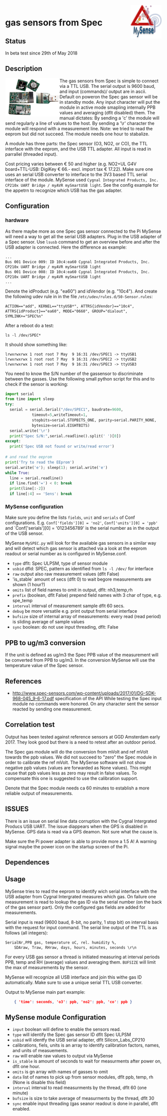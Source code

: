 <img src="images/MySense-logo.png" align=right width=100>

# gas sensors from Spec
## Status
In beta test since 29th of May 2018

## Description
The gas sensors from Spec
<img src="images/spec.png" align=left width=175>
is simple to connect via a TTL USB. The serial output is 9600 baud, and input (commands)/ output are in ascii. Default on poweron the Spec gas sensor will be in standby mode. Any input character will put the module in active mode smapling internally PPB values and averaging (dflt disabled) them. The manual dictates: By sending a 'c' the module will send regularly a line of values to the host. By sending a '\r' character the module will respond with a measurement line. 
Note: we tried to read the eeprom but did not succeed.
The module needs one hour to stabalize.

A module has three parts: the Spec sensor (O3, NO2, or CO), the TTL interface with the eeprom, and the USB TTL adapter. All input is read in parrallel (threaded input).

Cost pricing varies between € 50 and higher (e.g. NO2+UL G4V board+TTL-USB: DigiKey € 66.- excl. import tax € 17.22). Make sure one uses an serial USB converter to interface to the 3V3 based TTL serial interface of the module. MySense used `Cygnal Integrated Products, Inc. CP210x UART Bridge / myAVR mySmartUSB light`. See the config example for the appetrn to recognize which USB has the gas adapter.

## Configuration
### hardware
As there maybe more as one Spec gas sensor connected to the Pi MySense will need a way to get all the serial USB adapters. Plug in the USB adapter of a Spec sensor. Use `lsusb` command to get an overview before and after the USB adapter is connected. Here the difference as example:
```
...
Bus 001 Device 009: ID 10c4:ea60 Cygnal Integrated Products, Inc. CP210x UART Bridge / myAVR mySmartUSB light
Bus 001 Device 008: ID 10c4:ea60 Cygnal Integrated Products, Inc. CP210x UART Bridge / myAVR mySmartUSB light
...
```
Denote the idProduct (e.g. "ea60") and idVendor (e.g. "10c4"). And create the following udev rule in in the file `/etc/udev/rules.d/50-Sensor.rules`:
```
ACTION=="add", KERNEL=="ttyUSB*", ATTRS{idVendor}=="10c4", ATTRS{idProduct}=="ea60", MODE="0660", GROUP="dialout", SYMLINK+="SPEC%n"
```
After a reboot do a test:
```shell
ls -l /dev/SPEC*
```
It should show something like:
```
lrwxrwxrwx 1 root root 7 May  9 16:31 /dev/SPEC1 -> ttyUSB1
lrwxrwxrwx 1 root root 7 May  9 16:31 /dev/SPEC2 -> ttyUSB2
lrwxrwxrwx 1 root root 7 May  9 16:31 /dev/SPEC3 -> ttyUSB3
```

You need to know the S/N number of the gassensor to discriminate between the gasses.
Use the following small python script for this and to check if the sensor is working:
```python
import serial
from time import sleep
try:
  serial = serial.Serial("/dev/SPEC1", baudrate=9600,
            timeout=5,writeTimeout=1,
            stopbits=serial.STOPBITS_ONE, parity=serial.PARITY_NONE,
            bytesize=serial.EIGHTBITS)
  serial.write('\r')
  print("Spec S/N:",serial.readline().split(' ')[0])
except:
  print('Spec USB not found or write/read error')

# and read the eeprom
print('Try to read the EEprom')
serial.write('e'); sleep(1); serial.write('e')
while True:
  line = serial.readline()
  if line.find('=') < 0: break
  print(line[:-2])
  if line[:4] == 'Sens': break
```

### MySense configuration
Make sure you define the lists `fields`, `unit` and `serials` of Conf configurations.
E.g. `Conf['fields'][0] = 'no2'`, `Conf['units'][0] = 'ppb'` and `Conf['serials'][0] = '0123456789' is the serial number as in the output of the USB sensor.

MySense `MySPEC.py` will look for the available gas sensors in a similar way and will detect which gas sensor is attached via a look at the eeprom readout or serial number as is configured in MySense.conf.

* `type` dflt: Spec ULPSM, type of sensor module
* `usbid` dfld: SPEC, pattern as identified from `ls -l /dev/` for interface
* `raw` output also raw measurement values (dflt False)
* 'is_stable` amount of secs (dflt 0) to wait begore measurements are shown (1 hour?)
* `omits` list of field names to omit in output, dflt: nh3,temp,rh
* `prefix` (boolean, dflt False) prepend field names with 3 char of type, e.g. spe_temp
* `interval` interval of measurement sample dflt 60 secs.
* `debug` be more versatile e.g. print output from serial interface
* `bufsize` size of internal array of measurements: every read (read period) is sliding average of sample values 
* `sync` boolean: do not use input threading, dflt: False

## PPB to ug/m3 conversion
If the unit is defined as ug/m3 the Spec PPB value of the measurement will be converted from PPB to ug/m3.
In the conversion MySense will use the temperature value of the Spec sensor.

## References
* http://www.spec-sensors.com/wp-content/uploads/2017/01/DG-SDK-968-045_9-6-17.pdf specification of the API
While testing the Spec input module no commands were honored. On any character sent the sensor reacted by sending one measurement.

## Correlation test
Output has been tested against reference sensors at GGD Amsterdam early 2017. They look good but there is a need to retest after an outdoor period.

The Spec gas module will do the conversion from mVolt and ref mVolt towards the ppb values. We did not succeed to "zero" the Spec module in order to calibrate the ref mVolt. The MySense software will not show negative ppb values (values are forwarded as None values). This might cause that ppb values less as zero may result in false values. To compensate this one is suggested to use the calibration support.

Denote that the Spec module needs ca 60 minutes to establish a more reliable output of measurements.

## ISSUES
There is an issue on serial line data corruption with the Cygnal Intergrated Producs USB UART. The issue diappears when the GPS is disabled in MySense. GPS data is read via a GPS deamon. Not sure what the cause is.

Make sure the Pi power adapter is able to provide more a 1.5 A! A warning signal maybe the power icon on the startup screen of the Pi.

## Dependences

## Usage
MySense tries to read the eeprom to identify wich serial interface with the USB adapter from Cygnal Intergrated measures which gas. On failure one measurement is read to lookup the gas ID via the serial number (on the back of the gas sensor part). Only the configured gas fields are added for measurements.

Serial input is read (9600 baud, 8-bit, no parity, 1 stop bit)  on interval basis with the request for input command. The serial line output of the TTL is as follows (all integers):
```
SerialNr,PPB gas, temperature oC, rel. humidity %,
    SDAraw, Traw, RHraw, days, hours, minutes, seconds \r\n
```
For every USB gas sensor a thread is initiated measuring at interval periods PPB, temp and RH (average) values and averaging them. `BUFSIZE` will limit the max of measurements by the sensor.

MySense will recognize all USB interface and join this withe gas ID automatically. Make sure to use a unique serial TTL USB converter.

Output to MySense main part example:
```json
    { 'time': seconds, 'o3': ppb, 'no2': ppb, 'co': ppb }
```

## MySense module Configuration
* `input` boolean will define to enable the sensors read.
* `type` will identify the Spec gas sensor ID dflt Spec ULPSM
* `usbid` will identfy the USB serial adapter, dflt Silicon_Labs_CP210
* calibrations, fiels, units is an array to identify calibration factors, names, and units of measuements.
* `raw` will enable raw values to output via MySense
* `is_stable` is amount of seconds to wait for measurments after power on, dflt one hour.
* `omits` is gn array with names of gasses to omit
* `data` list of names to pick up from sensor modules, dflt ppb, temp, rh (None is disable this field)
* `interval` interval to read measurments by the thread, dflt 60 (one minute)
* `bufsize` is size to take average of measurments by the thread, dflt 30
* `sync` enable input threading (gas seanor readout is done in parallel, dflt enabled.
